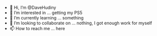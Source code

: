 - 👋 Hi, I’m @DaveHudiny
- 👀 I’m interested in ... getting my PS5
- 🌱 I’m currently learning ... something
- 💞️ I’m looking to collaborate on ... nothing, I got enough work for myself
- 📫 How to reach me ... here

<!---
DaveHudiny/DaveHudiny is a ✨ special ✨ repository because its `README.md` (this file) appears on your GitHub profile.
You can click the Preview link to take a look at your changes.
--->
